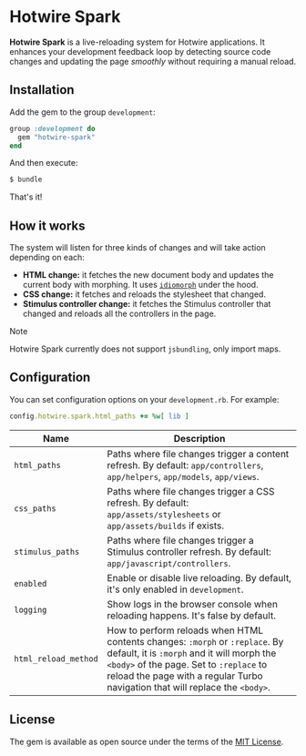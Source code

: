 # Hotwire Spark

**Hotwire Spark** is a live-reloading system for Hotwire applications. It enhances your development feedback loop by detecting source code changes and updating the page *smoothly* without requiring a manual reload.

## Installation

Add the gem to the group `development`:

```ruby
group :development do
  gem "hotwire-spark"
end
```

And then execute:

```bash
$ bundle
```

That's it!

## How it works

The system will listen for three kinds of changes and will take action depending on each:

* **HTML change:** it fetches the new document body and updates the current body with morphing. It uses [`idiomorph`](https://github.com/bigskysoftware/idiomorph) under the hood.
* **CSS change:** it fetches and reloads the stylesheet that changed.
* **Stimulus controller change:** it fetches the Stimulus controller that changed and reloads all the controllers in the page.

> [!NOTE]  
> Hotwire Spark currently does not support `jsbundling`, only import maps.

## Configuration

You can set configuration options on your `development.rb`. For example:

```ruby
config.hotwire.spark.html_paths += %w[ lib ]
```

| Name                 | Description                                                                                                                                                                                                                                            |
|----------------------|--------------------------------------------------------------------------------------------------------------------------------------------------------------------------------------------------------------------------------------------------------|
| `html_paths`         | Paths where file changes trigger a content refresh. By default: `app/controllers`, `app/helpers`, `app/models`, `app/views`.                                                                                                                           |
| `css_paths`          | Paths where file changes trigger a CSS refresh. By default: `app/assets/stylesheets` or `app/assets/builds` if exists.                                                                                                                                 |
| `stimulus_paths`     | Paths where file changes trigger a Stimulus controller refresh. By default: `app/javascript/controllers`.                                                                                                                                              |
| `enabled`            | Enable or disable live reloading. By default, it's only enabled in `development`.                                                                                                                                                                      |
| `logging`            | Show logs in the browser console when reloading happens. It's false by default.                                                                                                                                                                        |
| `html_reload_method` | How to perform reloads when HTML contents changes: `:morph` or `:replace`. By default, it is `:morph` and it will morph the `<body>` of the page. Set to `:replace` to reload the page with a regular Turbo navigation that will replace the `<body>`. |

## License

The gem is available as open source under the terms of the [MIT License](https://opensource.org/licenses/MIT).
